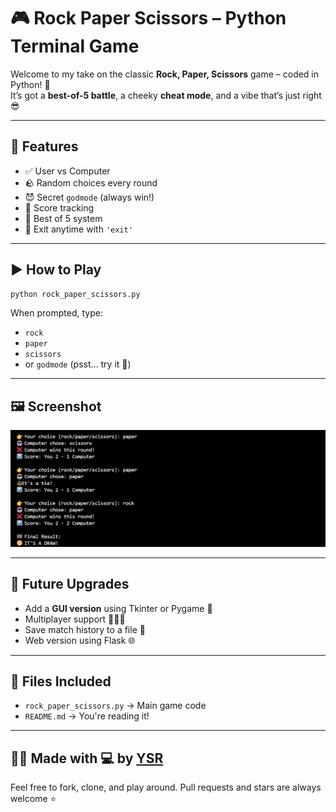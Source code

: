 
# 🎮 Rock Paper Scissors – Python Terminal Game

Welcome to my take on the classic **Rock, Paper, Scissors** game – coded in Python! 🐍  
It’s got a **best-of-5 battle**, a cheeky **cheat mode**, and a vibe that’s just right 😎

---

## 🧠 Features
- ✅ User vs Computer
- 🪨 Random choices every round
- 😈 Secret `godmode` (always win!)
- 🧮 Score tracking
- 🏁 Best of 5 system
- 🚪 Exit anytime with `'exit'`

---

## ▶️ How to Play

```bash
python rock_paper_scissors.py
```

When prompted, type:

- `rock`
- `paper`
- `scissors`
- or `godmode` (psst… try it 👀)

---

## 🖼️ Screenshot

![📸 Game Snippets](screenshot.png)

---

## 🚀 Future Upgrades
- Add a **GUI version** using Tkinter or Pygame 🎨
- Multiplayer support 🧑‍🤝‍🧑
- Save match history to a file 📁
- Web version using Flask 🌐

---

## 📁 Files Included
- `rock_paper_scissors.py` → Main game code
- `README.md` → You're reading it!

---

## 👨‍💻 Made with 💻 by [YSR](https://github.com/YOURUSERNAME)

Feel free to fork, clone, and play around. Pull requests and stars are always welcome ⭐
